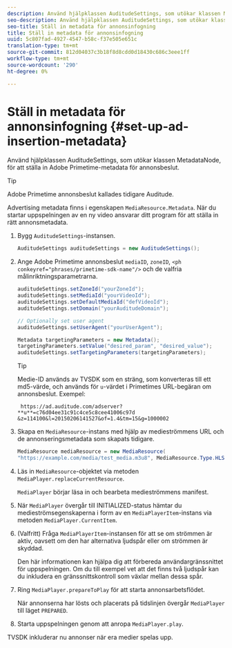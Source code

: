 ```yaml
---
description: Använd hjälpklassen AuditudeSettings, som utökar klassen MetadataNode, för att ställa in Adobe Primetime-metadata för annonsbeslut.
seo-description: Använd hjälpklassen AuditudeSettings, som utökar klassen MetadataNode, för att ställa in Adobe Primetime-metadata för annonsbeslut.
seo-title: Ställ in metadata för annonsinfogning
title: Ställ in metadata för annonsinfogning
uuid: 5c807fad-4927-4547-b58c-f37e505e651c
translation-type: tm+mt
source-git-commit: 812d04037c3b18f8d8cdd0d18430c686c3eee1ff
workflow-type: tm+mt
source-wordcount: '290'
ht-degree: 0%

---
```



# Ställ in metadata för annonsinfogning {#set-up-ad-insertion-metadata}

Använd hjälpklassen AuditudeSettings, som utökar klassen MetadataNode, för att ställa in Adobe Primetime-metadata för annonsbeslut.

>[!TIP]
>
>Adobe Primetime annonsbeslut kallades tidigare Auditude.

Advertising metadata finns i egenskapen `MediaResource.Metadata`. När du startar uppspelningen av en ny video ansvarar ditt program för att ställa in rätt annonsmetadata.

1. Bygg `AuditudeSettings`-instansen.

   ```java
   AuditudeSettings auditudeSettings = new AuditudeSettings();
   ```

1. Ange Adobe Primetime annonsbeslut `mediaID`, `zoneID`, `<ph conkeyref="phrases/primetime-sdk-name"/>` och de valfria målinriktningsparametrarna.

   ```java
   auditudeSettings.setZoneId("yourZoneId"); 
   auditudeSettings.setMediaId("yourVideoId"); 
   auditudeSettings.setDefaultMediaId("defVideoId"); 
   auditudeSettings.setDomain("yourAuditudeDomain"); 
   
   // Optionally set user agent  
   auditudeSettings.setUserAgent("yourUserAgent"); 
   
   Metadata targetingParameters = new Metadata(); 
   targetingParameters.setValue("desired_param", "desired_value"); 
   auditudeSettings.setTargetingParameters(targetingParameters);
   ```

   >[!TIP]
   >
   >Medie-ID används av TVSDK som en sträng, som konverteras till ett md5-värde, och används för `u`-värdet i Primetimes URL-begäran om annonsbeslut. Exempel:
   >
   >
   >` https://ad.auditude.com/adserver? **u**=c76d04ee31c91c4ce5c8cee41006c97d &z=114100&l=20150206141527&of=1.4&tm=15&g=1000002`

1. Skapa en `MediaResource`-instans med hjälp av medieströmmens URL och de annonseringsmetadata som skapats tidigare.

   ```java
   MediaResource mediaResource = new MediaResource( 
   "https://example.com/media/test_media.m3u8", MediaResource.Type.HLS, Metadata);
   ```

1. Läs in `MediaResource`-objektet via metoden `MediaPlayer.replaceCurrentResource`.

   `MediaPlayer` börjar läsa in och bearbeta medieströmmens manifest.

1. När `MediaPlayer` övergår till INITIALIZED-status hämtar du medieströmsegenskaperna i form av en `MediaPlayerItem`-instans via metoden `MediaPlayer.CurrentItem`.
1. (Valfritt) Fråga `MediaPlayerItem`-instansen för att se om strömmen är aktiv, oavsett om den har alternativa ljudspår eller om strömmen är skyddad.

   Den här informationen kan hjälpa dig att förbereda användargränssnittet för uppspelningen. Om du till exempel vet att det finns två ljudspår kan du inkludera en gränssnittskontroll som växlar mellan dessa spår.

1. Ring `MediaPlayer.prepareToPlay` för att starta annonsarbetsflödet.

   När annonserna har lösts och placerats på tidslinjen övergår `MediaPlayer` till läget `PREPARED`.
1. Starta uppspelningen genom att anropa `MediaPlayer.play`.

TVSDK inkluderar nu annonser när era medier spelas upp.